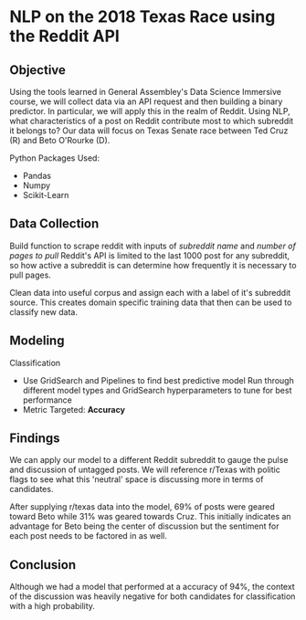 # NLP on the 2018 Texas Race using the Reddit API
## Objective
Using the tools learned in General Assembley's Data Science Immersive course, we will collect data via an API request and then building a binary predictor.
In particular, we will apply this in the realm of Reddit. Using NLP, what characteristics of a post on Reddit contribute most to which subreddit it belongs to? Our data will focus on Texas Senate race between Ted Cruz (R) and Beto O'Rourke (D).

Python Packages Used:
  - Pandas
  - Numpy
  - Scikit-Learn
  
## Data Collection

Build function to scrape reddit with inputs of _subreddit name_ and _number of pages to pull_
Reddit's API is limited to the last 1000 post for any subreddit, so how active a subreddit is can determine how frequently it is necessary to pull pages.

Clean data into useful corpus and assign each with a label of it's subreddit source. This creates domain specific training data that then can be used to classify new data.

## Modeling
Classification
- Use GridSearch and Pipelines to find best predictive model
  Run through different model types and GridSearch hyperparameters to tune for best performance
- Metric Targeted: __Accuracy__

## Findings
We can apply our model to a different Reddit subreddit to gauge the pulse and discussion of untagged posts. We will reference r/Texas with politic flags to see what this 'neutral' space is discussing more in terms of candidates.

After supplying r/texas data into the model, 69% of posts were geared toward Beto while 31% was geared towards Cruz. This initially indicates an advantage for Beto being the center of discussion but the sentiment for each post needs to be factored in as well.



## Conclusion

Although we had a model that performed at a accuracy of 94%, the context of the discussion was heavily negative for both candidates for classification with a high probability.
